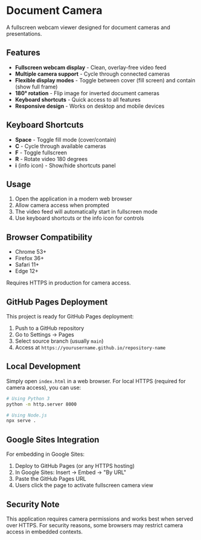 # Document Camera

A fullscreen webcam viewer designed for document cameras and presentations.

## Features

- **Fullscreen webcam display** - Clean, overlay-free video feed
- **Multiple camera support** - Cycle through connected cameras
- **Flexible display modes** - Toggle between cover (fill screen) and contain (show full frame)
- **180° rotation** - Flip image for inverted document cameras
- **Keyboard shortcuts** - Quick access to all features
- **Responsive design** - Works on desktop and mobile devices

## Keyboard Shortcuts

- **Space** - Toggle fill mode (cover/contain)
- **C** - Cycle through available cameras
- **F** - Toggle fullscreen
- **R** - Rotate video 180 degrees
- **i** (info icon) - Show/hide shortcuts panel

## Usage

1. Open the application in a modern web browser
2. Allow camera access when prompted
3. The video feed will automatically start in fullscreen mode
4. Use keyboard shortcuts or the info icon for controls

## Browser Compatibility

- Chrome 53+
- Firefox 36+
- Safari 11+
- Edge 12+

Requires HTTPS in production for camera access.

## GitHub Pages Deployment

This project is ready for GitHub Pages deployment:

1. Push to a GitHub repository
2. Go to Settings → Pages
3. Select source branch (usually `main`)
4. Access at `https://yourusername.github.io/repository-name`

## Local Development

Simply open `index.html` in a web browser. For local HTTPS (required for camera access), you can use:

```bash
# Using Python 3
python -m http.server 8000

# Using Node.js
npx serve .
```

## Google Sites Integration

For embedding in Google Sites:

1. Deploy to GitHub Pages (or any HTTPS hosting)
2. In Google Sites: Insert → Embed → "By URL"
3. Paste the GitHub Pages URL
4. Users click the page to activate fullscreen camera view

## Security Note

This application requires camera permissions and works best when served over HTTPS. For security reasons, some browsers may restrict camera access in embedded contexts.
